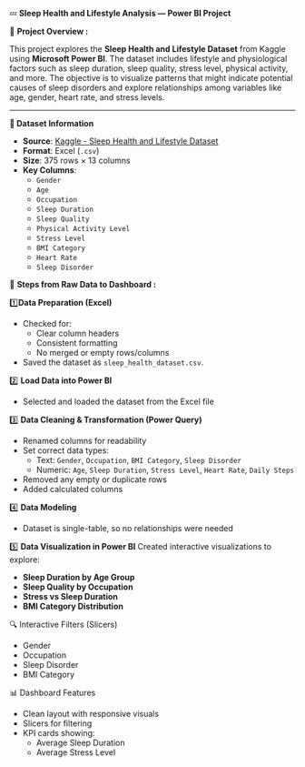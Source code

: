💤 **Sleep Health and Lifestyle Analysis — Power BI Project**

📌 **Project Overview :**

This project explores the **Sleep Health and Lifestyle Dataset** from Kaggle using **Microsoft Power BI**. The dataset includes lifestyle and physiological factors such as sleep duration, sleep quality, stress level, physical activity, and more. The objective is to visualize patterns that might indicate potential causes of sleep disorders and explore relationships among variables like age, gender, heart rate, and stress levels.

---

**📁 Dataset Information**

- **Source**: [Kaggle - Sleep Health and Lifestyle Dataset](https://www.kaggle.com/datasets)
- **Format**: Excel (`.csv`)
- **Size**: 375 rows × 13 columns
- **Key Columns**:
  - `Gender`
  - `Age`
  - `Occupation`
  - `Sleep Duration`
  - `Sleep Quality`
  - `Physical Activity Level`
  - `Stress Level`
  - `BMI Category`
  - `Heart Rate`
  - `Sleep Disorder`


🧭 **Steps from Raw Data to Dashboard :**

1️⃣**Data Preparation (Excel)**
- Checked for:
  - Clear column headers
  - Consistent formatting
  - No merged or empty rows/columns
- Saved the dataset as `sleep_health_dataset.csv`.


2️⃣ **Load Data into Power BI**
- Selected and loaded the dataset from the Excel file
  

3️⃣ **Data Cleaning & Transformation (Power Query)**
- Renamed columns for readability
- Set correct data types:
  - Text: `Gender`, `Occupation`, `BMI Category`, `Sleep Disorder`
  - Numeric: `Age`, `Sleep Duration`, `Stress Level`, `Heart Rate`, `Daily Steps`
- Removed any empty or duplicate rows
- Added calculated columns

4️⃣ **Data Modeling**
- Dataset is single-table, so no relationships were needed

5️⃣ **Data Visualization in Power BI**
Created interactive visualizations to explore:
- **Sleep Duration by Age Group**
- **Sleep Quality by Occupation**
- **Stress vs Sleep Duration**
- **BMI Category Distribution**

🔍 Interactive Filters (Slicers)
- Gender
- Occupation
- Sleep Disorder
- BMI Category


📊 Dashboard Features
- Clean layout with responsive visuals
- Slicers for filtering
- KPI cards showing:
  - Average Sleep Duration
  - Average Stress Level
